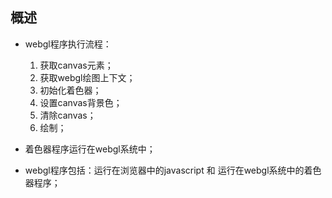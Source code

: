 ## 概述

* webgl程序执行流程：
    1. 获取canvas元素；
    2. 获取webgl绘图上下文；
    3. 初始化着色器；
    4. 设置canvas背景色；
    5. 清除canvas；
    6. 绘制；

* 着色器程序运行在webgl系统中；

* webgl程序包括：运行在浏览器中的javascript 和 运行在webgl系统中的着色器程序；
